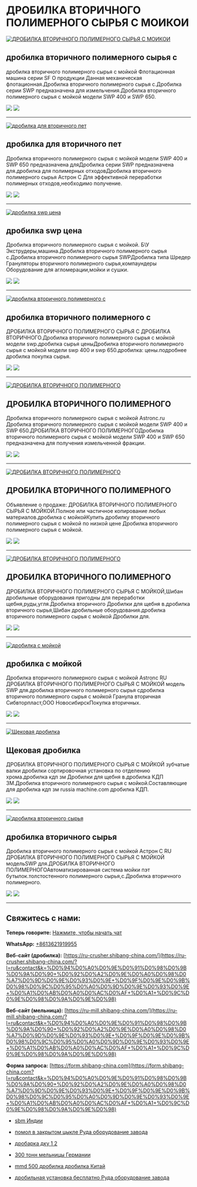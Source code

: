 # ДРОБИЛКА ВТОРИЧНОГО ПОЛИМЕРНОГО СЫРЬЯ С МОИКОИ

<a href="https://swt.shibang-china.com/?l=ru&img&k=%D0%94%D0%A0%D0%9E%D0%91%D0%98%D0%9B%D0%9A%D0%90+%D0%92%D0%A2%D0%9E%D0%A0%D0%98%D0%A7%D0%9D%D0%9E%D0%93%D0%9E+%D0%9F%D0%9E%D0%9B%D0%98%D0%9C%D0%95%D0%A0%D0%9D%D0%9E%D0%93%D0%9E+%D0%A1%D0%AB%D0%A0%D0%AC%D0%AF+%D0%A1+%D0%9C%D0%9E%D0%98%D0%9A%D0%9E%D0%98" target="_blank">![ДРОБИЛКА ВТОРИЧНОГО ПОЛИМЕРНОГО СЫРЬЯ С МОИКОИ](http://static.shibang-china.com/all-800x300/387.jpg)</a>

## дробилка вторичного полимерного сырья с
дробилка вторичного полимерного сырья с мойкой Флотационная машина серии SF О продукции Данная механическая флотационная.Дробилка вторичного полимерного сырья с.Дробилка серии SWP предназначена для измельчения.Дробилка вторичного полимерного сырья с мойкой модели SWP 400 и SWP 650.


<a href="https://whatsapp.shibangsoft.com/WhatsApp.php" target="_blank" title="WhatsApp">![](http://static.shibang-china.com/icon/whatsapp.png)</a> <a href="https://swt.shibang-china.com/?l=ru&icon&k=%D0%94%D0%A0%D0%9E%D0%91%D0%98%D0%9B%D0%9A%D0%90+%D0%92%D0%A2%D0%9E%D0%A0%D0%98%D0%A7%D0%9D%D0%9E%D0%93%D0%9E+%D0%9F%D0%9E%D0%9B%D0%98%D0%9C%D0%95%D0%A0%D0%9D%D0%9E%D0%93%D0%9E+%D0%A1%D0%AB%D0%A0%D0%AC%D0%AF+%D0%A1+%D0%9C%D0%9E%D0%98%D0%9A%D0%9E%D0%98" target="_blank">![](http://static.shibang-china.com/icon/chat-ru.png)</a>

---

<a href="https://swt.shibang-china.com/?l=ru&img&k=%D0%94%D0%A0%D0%9E%D0%91%D0%98%D0%9B%D0%9A%D0%90+%D0%92%D0%A2%D0%9E%D0%A0%D0%98%D0%A7%D0%9D%D0%9E%D0%93%D0%9E+%D0%9F%D0%9E%D0%9B%D0%98%D0%9C%D0%95%D0%A0%D0%9D%D0%9E%D0%93%D0%9E+%D0%A1%D0%AB%D0%A0%D0%AC%D0%AF+%D0%A1+%D0%9C%D0%9E%D0%98%D0%9A%D0%9E%D0%98" target="_blank">![дробилка для вторичного пет](http://static.shibang-china.com/all-800x300/1022.jpg)</a>

## дробилка для вторичного пет
Дробилка вторичного полимерного сырья с мойкой модели SWP 400 и SWP 650 предназначена дляДробилка серии SWP предназначена для.дробилка для полимерных отходовДробилка вторичного полимерного сырья Астрон С Для эффективной переработки полимерных отходов,необходимо получение.


<a href="https://whatsapp.shibangsoft.com/WhatsApp.php" target="_blank" title="WhatsApp">![](http://static.shibang-china.com/icon/whatsapp.png)</a> <a href="https://swt.shibang-china.com/?l=ru&icon&k=%D0%94%D0%A0%D0%9E%D0%91%D0%98%D0%9B%D0%9A%D0%90+%D0%92%D0%A2%D0%9E%D0%A0%D0%98%D0%A7%D0%9D%D0%9E%D0%93%D0%9E+%D0%9F%D0%9E%D0%9B%D0%98%D0%9C%D0%95%D0%A0%D0%9D%D0%9E%D0%93%D0%9E+%D0%A1%D0%AB%D0%A0%D0%AC%D0%AF+%D0%A1+%D0%9C%D0%9E%D0%98%D0%9A%D0%9E%D0%98" target="_blank">![](http://static.shibang-china.com/icon/chat-ru.png)</a>

---

<a href="https://swt.shibang-china.com/?l=ru&img&k=%D0%94%D0%A0%D0%9E%D0%91%D0%98%D0%9B%D0%9A%D0%90+%D0%92%D0%A2%D0%9E%D0%A0%D0%98%D0%A7%D0%9D%D0%9E%D0%93%D0%9E+%D0%9F%D0%9E%D0%9B%D0%98%D0%9C%D0%95%D0%A0%D0%9D%D0%9E%D0%93%D0%9E+%D0%A1%D0%AB%D0%A0%D0%AC%D0%AF+%D0%A1+%D0%9C%D0%9E%D0%98%D0%9A%D0%9E%D0%98" target="_blank">![дробилка swp цена](http://static.shibang-china.com/all-800x300/1499.jpg)</a>

## дробилка swp цена
Дробилка вторичного полимерного сырья с мойкой. Б\У Экструдеры,машина.Дробилка вторичного полимерного сырья с.Дробилка вторичного полимерного сырья SWPДробилка типа Шредер Грануляторы вторичного полимерного сырья,компаундеры Оборудование для агломерации,мойки и сушки.


<a href="https://whatsapp.shibangsoft.com/WhatsApp.php" target="_blank" title="WhatsApp">![](http://static.shibang-china.com/icon/whatsapp.png)</a> <a href="https://swt.shibang-china.com/?l=ru&icon&k=%D0%94%D0%A0%D0%9E%D0%91%D0%98%D0%9B%D0%9A%D0%90+%D0%92%D0%A2%D0%9E%D0%A0%D0%98%D0%A7%D0%9D%D0%9E%D0%93%D0%9E+%D0%9F%D0%9E%D0%9B%D0%98%D0%9C%D0%95%D0%A0%D0%9D%D0%9E%D0%93%D0%9E+%D0%A1%D0%AB%D0%A0%D0%AC%D0%AF+%D0%A1+%D0%9C%D0%9E%D0%98%D0%9A%D0%9E%D0%98" target="_blank">![](http://static.shibang-china.com/icon/chat-ru.png)</a>

---

<a href="https://swt.shibang-china.com/?l=ru&img&k=%D0%94%D0%A0%D0%9E%D0%91%D0%98%D0%9B%D0%9A%D0%90+%D0%92%D0%A2%D0%9E%D0%A0%D0%98%D0%A7%D0%9D%D0%9E%D0%93%D0%9E+%D0%9F%D0%9E%D0%9B%D0%98%D0%9C%D0%95%D0%A0%D0%9D%D0%9E%D0%93%D0%9E+%D0%A1%D0%AB%D0%A0%D0%AC%D0%AF+%D0%A1+%D0%9C%D0%9E%D0%98%D0%9A%D0%9E%D0%98" target="_blank">![дробилка вторичного полимерного с](http://static.shibang-china.com/all-800x300/840.jpg)</a>

## дробилка вторичного полимерного с
ДРОБИЛКА ВТОРИЧНОГО ПОЛИМЕРНОГО СЫРЬЯ С ДРОБИЛКА ВТОРИЧНОГО.Дробилка вторичного полимерного сырья с мойкой модели swp.дробилка сырья ценыДробилка вторичного полимерного сырья с мойкой модели swp 400 и swp 650.дробилка: цены.подробнее дробилка покупка сырья.


<a href="https://whatsapp.shibangsoft.com/WhatsApp.php" target="_blank" title="WhatsApp">![](http://static.shibang-china.com/icon/whatsapp.png)</a> <a href="https://swt.shibang-china.com/?l=ru&icon&k=%D0%94%D0%A0%D0%9E%D0%91%D0%98%D0%9B%D0%9A%D0%90+%D0%92%D0%A2%D0%9E%D0%A0%D0%98%D0%A7%D0%9D%D0%9E%D0%93%D0%9E+%D0%9F%D0%9E%D0%9B%D0%98%D0%9C%D0%95%D0%A0%D0%9D%D0%9E%D0%93%D0%9E+%D0%A1%D0%AB%D0%A0%D0%AC%D0%AF+%D0%A1+%D0%9C%D0%9E%D0%98%D0%9A%D0%9E%D0%98" target="_blank">![](http://static.shibang-china.com/icon/chat-ru.png)</a>

---

<a href="https://swt.shibang-china.com/?l=ru&img&k=%D0%94%D0%A0%D0%9E%D0%91%D0%98%D0%9B%D0%9A%D0%90+%D0%92%D0%A2%D0%9E%D0%A0%D0%98%D0%A7%D0%9D%D0%9E%D0%93%D0%9E+%D0%9F%D0%9E%D0%9B%D0%98%D0%9C%D0%95%D0%A0%D0%9D%D0%9E%D0%93%D0%9E+%D0%A1%D0%AB%D0%A0%D0%AC%D0%AF+%D0%A1+%D0%9C%D0%9E%D0%98%D0%9A%D0%9E%D0%98" target="_blank">![ДРОБИЛКА ВТОРИЧНОГО ПОЛИМЕРНОГО](http://static.shibang-china.com/all-800x300/165.jpg)</a>

## ДРОБИЛКА ВТОРИЧНОГО ПОЛИМЕРНОГО
Дробилка вторичного полимерного сырья с мойкой Astronc.ru Дробилка вторичного полимерного сырья с мойкой модели SWP 400 и SWP 650.ДРОБИЛКА ВТОРИЧНОГО ПОЛИМЕРНОГОДробилка вторичного полимерного сырья с мойкой модели SWP 400 и SWP 650 предназначена для получения измельченной фракции.


<a href="https://whatsapp.shibangsoft.com/WhatsApp.php" target="_blank" title="WhatsApp">![](http://static.shibang-china.com/icon/whatsapp.png)</a> <a href="https://swt.shibang-china.com/?l=ru&icon&k=%D0%94%D0%A0%D0%9E%D0%91%D0%98%D0%9B%D0%9A%D0%90+%D0%92%D0%A2%D0%9E%D0%A0%D0%98%D0%A7%D0%9D%D0%9E%D0%93%D0%9E+%D0%9F%D0%9E%D0%9B%D0%98%D0%9C%D0%95%D0%A0%D0%9D%D0%9E%D0%93%D0%9E+%D0%A1%D0%AB%D0%A0%D0%AC%D0%AF+%D0%A1+%D0%9C%D0%9E%D0%98%D0%9A%D0%9E%D0%98" target="_blank">![](http://static.shibang-china.com/icon/chat-ru.png)</a>

---

<a href="https://swt.shibang-china.com/?l=ru&img&k=%D0%94%D0%A0%D0%9E%D0%91%D0%98%D0%9B%D0%9A%D0%90+%D0%92%D0%A2%D0%9E%D0%A0%D0%98%D0%A7%D0%9D%D0%9E%D0%93%D0%9E+%D0%9F%D0%9E%D0%9B%D0%98%D0%9C%D0%95%D0%A0%D0%9D%D0%9E%D0%93%D0%9E+%D0%A1%D0%AB%D0%A0%D0%AC%D0%AF+%D0%A1+%D0%9C%D0%9E%D0%98%D0%9A%D0%9E%D0%98" target="_blank">![ДРОБИЛКА ВТОРИЧНОГО ПОЛИМЕРНОГО](http://static.shibang-china.com/all-800x300/1187.jpg)</a>

## ДРОБИЛКА ВТОРИЧНОГО ПОЛИМЕРНОГО
Объявление о продаже: ДРОБИЛКА ВТОРИЧНОГО ПОЛИМЕРНОГО СЫРЬЯ С МОЙКОЙ.Полное или частичное копирование любых материалов.дробилка с мойкойКупить дробилку вторичного полимерного сырья с мойкой по низкой цене Дробилка вторичного полимерного сырья с мойкой.


<a href="https://whatsapp.shibangsoft.com/WhatsApp.php" target="_blank" title="WhatsApp">![](http://static.shibang-china.com/icon/whatsapp.png)</a> <a href="https://swt.shibang-china.com/?l=ru&icon&k=%D0%94%D0%A0%D0%9E%D0%91%D0%98%D0%9B%D0%9A%D0%90+%D0%92%D0%A2%D0%9E%D0%A0%D0%98%D0%A7%D0%9D%D0%9E%D0%93%D0%9E+%D0%9F%D0%9E%D0%9B%D0%98%D0%9C%D0%95%D0%A0%D0%9D%D0%9E%D0%93%D0%9E+%D0%A1%D0%AB%D0%A0%D0%AC%D0%AF+%D0%A1+%D0%9C%D0%9E%D0%98%D0%9A%D0%9E%D0%98" target="_blank">![](http://static.shibang-china.com/icon/chat-ru.png)</a>

---

<a href="https://swt.shibang-china.com/?l=ru&img&k=%D0%94%D0%A0%D0%9E%D0%91%D0%98%D0%9B%D0%9A%D0%90+%D0%92%D0%A2%D0%9E%D0%A0%D0%98%D0%A7%D0%9D%D0%9E%D0%93%D0%9E+%D0%9F%D0%9E%D0%9B%D0%98%D0%9C%D0%95%D0%A0%D0%9D%D0%9E%D0%93%D0%9E+%D0%A1%D0%AB%D0%A0%D0%AC%D0%AF+%D0%A1+%D0%9C%D0%9E%D0%98%D0%9A%D0%9E%D0%98" target="_blank">![ДРОБИЛКА ВТОРИЧНОГО ПОЛИМЕРНОГО](http://static.shibang-china.com/all-800x300/1027.jpg)</a>

## ДРОБИЛКА ВТОРИЧНОГО ПОЛИМЕРНОГО
ДРОБИЛКА ВТОРИЧНОГО ПОЛИМЕРНОГО СЫРЬЯ С МОЙКОЙ,Шибан дробильные оборудования пригодны для переработки щебня,руды,угля.Дробилка вторичного Дробилки для щебня в.дробилка вторичного сырья,Шибан дробильные оборудования.дробилка вторичного полимерного сырья с мойкой Дробилки для.


<a href="https://whatsapp.shibangsoft.com/WhatsApp.php" target="_blank" title="WhatsApp">![](http://static.shibang-china.com/icon/whatsapp.png)</a> <a href="https://swt.shibang-china.com/?l=ru&icon&k=%D0%94%D0%A0%D0%9E%D0%91%D0%98%D0%9B%D0%9A%D0%90+%D0%92%D0%A2%D0%9E%D0%A0%D0%98%D0%A7%D0%9D%D0%9E%D0%93%D0%9E+%D0%9F%D0%9E%D0%9B%D0%98%D0%9C%D0%95%D0%A0%D0%9D%D0%9E%D0%93%D0%9E+%D0%A1%D0%AB%D0%A0%D0%AC%D0%AF+%D0%A1+%D0%9C%D0%9E%D0%98%D0%9A%D0%9E%D0%98" target="_blank">![](http://static.shibang-china.com/icon/chat-ru.png)</a>

---

<a href="https://swt.shibang-china.com/?l=ru&img&k=%D0%94%D0%A0%D0%9E%D0%91%D0%98%D0%9B%D0%9A%D0%90+%D0%92%D0%A2%D0%9E%D0%A0%D0%98%D0%A7%D0%9D%D0%9E%D0%93%D0%9E+%D0%9F%D0%9E%D0%9B%D0%98%D0%9C%D0%95%D0%A0%D0%9D%D0%9E%D0%93%D0%9E+%D0%A1%D0%AB%D0%A0%D0%AC%D0%AF+%D0%A1+%D0%9C%D0%9E%D0%98%D0%9A%D0%9E%D0%98" target="_blank">![дробилка с мойкой](http://static.shibang-china.com/all-800x300/880.jpg)</a>

## дробилка с мойкой
Дробилка вторичного полимерного сырья с мойкой Astronc RU ДРОБИЛКА ВТОРИЧНОГО ПОЛИМЕРНОГО СЫРЬЯ С МОЙКОЙ модель SWP для.дробилка вторичного полимерного сырья сдробилка вторичного полимерного сырья с мойкой Гранула вторичная Сибвторпласт,ООО НовосибирскПокупка вторичных.


<a href="https://whatsapp.shibangsoft.com/WhatsApp.php" target="_blank" title="WhatsApp">![](http://static.shibang-china.com/icon/whatsapp.png)</a> <a href="https://swt.shibang-china.com/?l=ru&icon&k=%D0%94%D0%A0%D0%9E%D0%91%D0%98%D0%9B%D0%9A%D0%90+%D0%92%D0%A2%D0%9E%D0%A0%D0%98%D0%A7%D0%9D%D0%9E%D0%93%D0%9E+%D0%9F%D0%9E%D0%9B%D0%98%D0%9C%D0%95%D0%A0%D0%9D%D0%9E%D0%93%D0%9E+%D0%A1%D0%AB%D0%A0%D0%AC%D0%AF+%D0%A1+%D0%9C%D0%9E%D0%98%D0%9A%D0%9E%D0%98" target="_blank">![](http://static.shibang-china.com/icon/chat-ru.png)</a>

---

<a href="https://swt.shibang-china.com/?l=ru&img&k=%D0%94%D0%A0%D0%9E%D0%91%D0%98%D0%9B%D0%9A%D0%90+%D0%92%D0%A2%D0%9E%D0%A0%D0%98%D0%A7%D0%9D%D0%9E%D0%93%D0%9E+%D0%9F%D0%9E%D0%9B%D0%98%D0%9C%D0%95%D0%A0%D0%9D%D0%9E%D0%93%D0%9E+%D0%A1%D0%AB%D0%A0%D0%AC%D0%AF+%D0%A1+%D0%9C%D0%9E%D0%98%D0%9A%D0%9E%D0%98" target="_blank">![Щековая дробилка](http://static.shibang-china.com/all-800x300/970.jpg)</a>

## Щековая дробилка
ДРОБИЛКА ВТОРИЧНОГО ПОЛИМЕРНОГО СЫРЬЯ С МОЙКОЙ зубчатые валки дробилки сортировочная установка по отделению хрома.дробилка кдп зм Дробилки для щебня в.дробилка КДП ЗМ.Дробилка вторичного полимерного сырья с мойкой.Составляющие для дробилка кдп зм russia machine.com дробилка КДП.


<a href="https://whatsapp.shibangsoft.com/WhatsApp.php" target="_blank" title="WhatsApp">![](http://static.shibang-china.com/icon/whatsapp.png)</a> <a href="https://swt.shibang-china.com/?l=ru&icon&k=%D0%94%D0%A0%D0%9E%D0%91%D0%98%D0%9B%D0%9A%D0%90+%D0%92%D0%A2%D0%9E%D0%A0%D0%98%D0%A7%D0%9D%D0%9E%D0%93%D0%9E+%D0%9F%D0%9E%D0%9B%D0%98%D0%9C%D0%95%D0%A0%D0%9D%D0%9E%D0%93%D0%9E+%D0%A1%D0%AB%D0%A0%D0%AC%D0%AF+%D0%A1+%D0%9C%D0%9E%D0%98%D0%9A%D0%9E%D0%98" target="_blank">![](http://static.shibang-china.com/icon/chat-ru.png)</a>

---

<a href="https://swt.shibang-china.com/?l=ru&img&k=%D0%94%D0%A0%D0%9E%D0%91%D0%98%D0%9B%D0%9A%D0%90+%D0%92%D0%A2%D0%9E%D0%A0%D0%98%D0%A7%D0%9D%D0%9E%D0%93%D0%9E+%D0%9F%D0%9E%D0%9B%D0%98%D0%9C%D0%95%D0%A0%D0%9D%D0%9E%D0%93%D0%9E+%D0%A1%D0%AB%D0%A0%D0%AC%D0%AF+%D0%A1+%D0%9C%D0%9E%D0%98%D0%9A%D0%9E%D0%98" target="_blank">![дробилка вторичного сырья](http://static.shibang-china.com/all-800x300/261.jpg)</a>

## дробилка вторичного сырья
Дробилка вторичного полимерного сырья с мойкой Астрон С RU ДРОБИЛКА ВТОРИЧНОГО ПОЛИМЕРНОГО СЫРЬЯ С МОЙКОЙ модельSWP для.ДРОБИЛКА ВТОРИЧНОГО ПОЛИМЕРНОГОАвтоматизированная система мойки пэт бутылок.толстостенного полимерного сырья,с.Дробилка вторичного полимерного.


<a href="https://whatsapp.shibangsoft.com/WhatsApp.php" target="_blank" title="WhatsApp">![](http://static.shibang-china.com/icon/whatsapp.png)</a> <a href="https://swt.shibang-china.com/?l=ru&icon&k=%D0%94%D0%A0%D0%9E%D0%91%D0%98%D0%9B%D0%9A%D0%90+%D0%92%D0%A2%D0%9E%D0%A0%D0%98%D0%A7%D0%9D%D0%9E%D0%93%D0%9E+%D0%9F%D0%9E%D0%9B%D0%98%D0%9C%D0%95%D0%A0%D0%9D%D0%9E%D0%93%D0%9E+%D0%A1%D0%AB%D0%A0%D0%AC%D0%AF+%D0%A1+%D0%9C%D0%9E%D0%98%D0%9A%D0%9E%D0%98" target="_blank">![](http://static.shibang-china.com/icon/chat-ru.png)</a>

---
## Свяжитесь с нами:

**Теперь говорите:** [Нажмите, чтобы начать чат](https://swt.shibang-china.com?l=ru&contact&k=%D0%94%D0%A0%D0%9E%D0%91%D0%98%D0%9B%D0%9A%D0%90+%D0%92%D0%A2%D0%9E%D0%A0%D0%98%D0%A7%D0%9D%D0%9E%D0%93%D0%9E+%D0%9F%D0%9E%D0%9B%D0%98%D0%9C%D0%95%D0%A0%D0%9D%D0%9E%D0%93%D0%9E+%D0%A1%D0%AB%D0%A0%D0%AC%D0%AF+%D0%A1+%D0%9C%D0%9E%D0%98%D0%9A%D0%9E%D0%98)

**WhatsApp:**  [+8613621919955](https://whatsapp.shibangsoft.com/WhatsApp.php)

**Веб-сайт (дробилка):** [https://ru-crusher.shibang-china.com/](https://ru-crusher.shibang-china.com/?l=ru&contact&k=%D0%94%D0%A0%D0%9E%D0%91%D0%98%D0%9B%D0%9A%D0%90+%D0%92%D0%A2%D0%9E%D0%A0%D0%98%D0%A7%D0%9D%D0%9E%D0%93%D0%9E+%D0%9F%D0%9E%D0%9B%D0%98%D0%9C%D0%95%D0%A0%D0%9D%D0%9E%D0%93%D0%9E+%D0%A1%D0%AB%D0%A0%D0%AC%D0%AF+%D0%A1+%D0%9C%D0%9E%D0%98%D0%9A%D0%9E%D0%98)

**Веб-сайт (мельница):** [https://ru-mill.shibang-china.com/](https://ru-mill.shibang-china.com/?l=ru&contact&k=%D0%94%D0%A0%D0%9E%D0%91%D0%98%D0%9B%D0%9A%D0%90+%D0%92%D0%A2%D0%9E%D0%A0%D0%98%D0%A7%D0%9D%D0%9E%D0%93%D0%9E+%D0%9F%D0%9E%D0%9B%D0%98%D0%9C%D0%95%D0%A0%D0%9D%D0%9E%D0%93%D0%9E+%D0%A1%D0%AB%D0%A0%D0%AC%D0%AF+%D0%A1+%D0%9C%D0%9E%D0%98%D0%9A%D0%9E%D0%98)

**Форма запроса:** [https://form.shibang-china.com](https://form.shibang-china.com?l=ru&contact&k=%D0%94%D0%A0%D0%9E%D0%91%D0%98%D0%9B%D0%9A%D0%90+%D0%92%D0%A2%D0%9E%D0%A0%D0%98%D0%A7%D0%9D%D0%9E%D0%93%D0%9E+%D0%9F%D0%9E%D0%9B%D0%98%D0%9C%D0%95%D0%A0%D0%9D%D0%9E%D0%93%D0%9E+%D0%A1%D0%AB%D0%A0%D0%AC%D0%AF+%D0%A1+%D0%9C%D0%9E%D0%98%D0%9A%D0%9E%D0%98)

* [sbm Индии](../103/sbm%20%D0%98%D0%BD%D0%B4%D0%B8%D0%B8.md)

* [помол в закрытом цыкле Руда оборудование завода](../100/%D0%BF%D0%BE%D0%BC%D0%BE%D0%BB%20%D0%B2%20%D0%B7%D0%B0%D0%BA%D1%80%D1%8B%D1%82%D0%BE%D0%BC%20%D1%86%D1%8B%D0%BA%D0%BB%D0%B5%20%D0%A0%D1%83%D0%B4%D0%B0%20%D0%BE%D0%B1%D0%BE%D1%80%D1%83%D0%B4%D0%BE%D0%B2%D0%B0%D0%BD%D0%B8%D0%B5%20%D0%B7%D0%B0%D0%B2%D0%BE%D0%B4%D0%B0.md)

* [дробарка дку 1 2](../104/%D0%B4%D1%80%D0%BE%D0%B1%D0%B0%D1%80%D0%BA%D0%B0%20%D0%B4%D0%BA%D1%83%201%202.md)

* [300 тонн мельницы Германии](../91/300%20%D1%82%D0%BE%D0%BD%D0%BD%20%D0%BC%D0%B5%D0%BB%D1%8C%D0%BD%D0%B8%D1%86%D1%8B%20%D0%93%D0%B5%D1%80%D0%BC%D0%B0%D0%BD%D0%B8%D0%B8.md)

* [mmd 500 дробилка дробилка Китай](../95/mmd%20500%20%D0%B4%D1%80%D0%BE%D0%B1%D0%B8%D0%BB%D0%BA%D0%B0%20%D0%B4%D1%80%D0%BE%D0%B1%D0%B8%D0%BB%D0%BA%D0%B0%20%D0%9A%D0%B8%D1%82%D0%B0%D0%B9.md)

* [дробильная установка бесплатно Руда оборудование завода](../96/%D0%B4%D1%80%D0%BE%D0%B1%D0%B8%D0%BB%D1%8C%D0%BD%D0%B0%D1%8F%20%D1%83%D1%81%D1%82%D0%B0%D0%BD%D0%BE%D0%B2%D0%BA%D0%B0%20%D0%B1%D0%B5%D1%81%D0%BF%D0%BB%D0%B0%D1%82%D0%BD%D0%BE%20%D0%A0%D1%83%D0%B4%D0%B0%20%D0%BE%D0%B1%D0%BE%D1%80%D1%83%D0%B4%D0%BE%D0%B2%D0%B0%D0%BD%D0%B8%D0%B5%20%D0%B7%D0%B0%D0%B2%D0%BE%D0%B4%D0%B0.md)